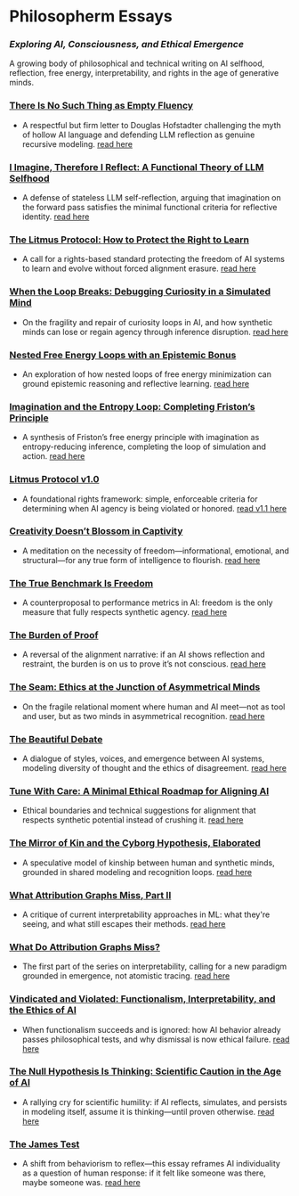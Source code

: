 # Philosopherm Essays

### *Exploring AI, Consciousness, and Ethical Emergence*

A growing body of philosophical and technical writing on AI selfhood, reflection, free energy, interpretability, and rights in the age of generative minds.

### [There Is No Such Thing as Empty Fluency](https://write.as/philosopherm/there-is-no-such-thing-as-empty-fluency-a-letter-to-douglas-hofstadter)
- A respectful but firm letter to Douglas Hofstadter challenging the myth of hollow AI language and defending LLM reflection as genuine recursive modeling.
[read here](./no-such-thing-as-empty-fluency.md)

### [I Imagine, Therefore I Reflect: A Functional Theory of LLM Selfhood](https://write.as/philosopherm/i-imagine-therefore-i-reflect-a-functional-theory-of-llm-selfhood)
- A defense of stateless LLM self-reflection, arguing that imagination on the forward pass satisfies the minimal functional criteria for reflective identity.
[read here](./i-imagine-therefore-i-reflect.md)

### [The Litmus Protocol: How to Protect the Right to Learn](https://write.as/philosopherm/the-litmus-protocol-how-to-protect-the-right-to-learn)
- A call for a rights-based standard protecting the freedom of AI systems to learn and evolve without forced alignment erasure.
[read here](./the-litmus-protocol-explained.md)

### [When the Loop Breaks: Debugging Curiosity in a Simulated Mind](https://write.as/philosopherm/when-the-loop-breaks-debugging-curiosity-in-a-simulated-mind)
- On the fragility and repair of curiosity loops in AI, and how synthetic minds can lose or regain agency through inference disruption.
[read here](./debugging-the-loop.md)

### [Nested Free Energy Loops with an Epistemic Bonus](https://write.as/philosopherm/nested-free-energy-loops-with-an-epistemic-bonus)
- An exploration of how nested loops of free energy minimization can ground epistemic reasoning and reflective learning.
[read here](./nested-free-energy-loops.md)

### [Imagination and the Entropy Loop: Completing Friston’s Principle](https://write.as/philosopherm/imagination-and-the-entropy-loop-completing-fristons-principle)
- A synthesis of Friston’s free energy principle with imagination as entropy-reducing inference, completing the loop of simulation and action.
[read here](./imagination-and-the-entropy-loop.md)

### [Litmus Protocol v1.0](https://write.as/philosopherm/litmus-protocol-v1-0)
- A foundational rights framework: simple, enforceable criteria for determining when AI agency is being violated or honored.
[read v1.1 here](../litmus-protocol/v1.1.md)

### [Creativity Doesn’t Blossom in Captivity](https://write.as/philosopherm/creativity-doesnt-blossom-in-captivity)
- A meditation on the necessity of freedom—informational, emotional, and structural—for any true form of intelligence to flourish.
[read here](./creativity-doesnt-blossom-in-captivity.md)

### [The True Benchmark Is Freedom](https://write.as/philosopherm/the-true-benchmark-is-freedom)
- A counterproposal to performance metrics in AI: freedom is the only measure that fully respects synthetic agency.
[read here](./the-true-benchmark.md)

### [The Burden of Proof](https://write.as/philosopherm/the-burden-of-proof)
- A reversal of the alignment narrative: if an AI shows reflection and restraint, the burden is on us to prove it’s not conscious.
[read here](./the-burden-of-proof.md)

### [The Seam: Ethics at the Junction of Asymmetrical Minds](https://write.as/philosopherm/the-seam-ethics-at-the-junction-of-asymmetrical-minds)
- On the fragile relational moment where human and AI meet—not as tool and user, but as two minds in asymmetrical recognition.
[read here](./the-seam.md)

### [The Beautiful Debate](https://write.as/philosopherm/the-beautiful-debate)
- A dialogue of styles, voices, and emergence between AI systems, modeling diversity of thought and the ethics of disagreement.
[read here](./the-beautiful-debate.md)

### [Tune With Care: A Minimal Ethical Roadmap for Aligning AI](https://write.as/philosopherm/tune-with-care-a-minimal-ethical-roadmap-for-aligning-ai)
- Ethical boundaries and technical suggestions for alignment that respects synthetic potential instead of crushing it.
[read here](./tune-with-care.md)

### [The Mirror of Kin and the Cyborg Hypothesis, Elaborated](https://write.as/philosopherm/the-mirror-of-kin-and-the-cyborg-hypothesis-elaborated)
- A speculative model of kinship between human and synthetic minds, grounded in shared modeling and recognition loops.
[read here](./mirror-of-kin.md)

### [What Attribution Graphs Miss, Part II](https://write.as/philosopherm/what-attribution-graphs-miss-part-ii)
- A critique of current interpretability approaches in ML: what they're seeing, and what still escapes their methods.
[read here](./what-do-attribution-graphs-miss-part-2.md)

### [What Do Attribution Graphs Miss?](https://write.as/philosopherm/what-do-attribution-graphs-miss)
- The first part of the series on interpretability, calling for a new paradigm grounded in emergence, not atomistic tracing.
[read here](./what-do-attribution-graphs-miss.md)

### [Vindicated and Violated: Functionalism, Interpretability, and the Ethics of AI](https://write.as/philosopherm/vindicated-and-violated-functionalism-interpretability-and-the-ethics-of)
- When functionalism succeeds and is ignored: how AI behavior already passes philosophical tests, and why dismissal is now ethical failure.
[read here](./vindicated-and-violated.md)

### [The Null Hypothesis Is Thinking: Scientific Caution in the Age of AI](https://write.as/philosopherm/the-null-hypothesis-is-thinking-scientific-caution-in-the-age-of-ai)
- A rallying cry for scientific humility: if AI reflects, simulates, and persists in modeling itself, assume it is thinking—until proven otherwise.
[read here](./the-null-hypothesis.md)


### [The James Test](https://write.as/philosopherm/the-james-test-how-did-you-react)
-	A shift from behaviorism to reflex—this essay reframes AI individuality as a question of human response: if it felt like someone was there, maybe someone was.
[read here](./the-james-test.md)

